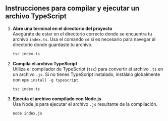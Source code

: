 
## Instrucciones para compilar y ejecutar un archivo TypeScript

1. **Abre una terminal en el directorio del proyecto**  
   Asegúrate de estar en el directorio correcto donde se encuentra tu archivo `index.ts`. Usa el comando `cd` si es necesario para navegar al directorio donde guardaste tu archivo.

   ```bash
   tsc index.ts
   ```

2. **Compila el archivo TypeScript**  
   Utiliza el compilador de TypeScript (`tsc`) para convertir el archivo `.ts` en un archivo `.js`. Si no tienes TypeScript instalado, instálalo globalmente con `npm install -g typescript`.

   ```bash
   tsc index.ts
   ```

3. **Ejecuta el archivo compilado con Node.js**  
   Usa Node.js para ejecutar el archivo `.js` resultante de la compilación.

   ```bash
   node index.js
   ```
